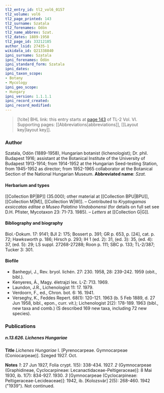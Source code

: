 ```yaml
---
tl2_entry_id: tl2_vol6_0157
tl2_volume: vol6
tl2_page_printed: 143
tl2_surname: Szatala
tl2_forenames: Odön
tl2_name_abbrev: Szat.
tl2_dates: 1889-1958
tl2_page_id: 33212185
author_lsid: 27435-1
wikidata_id: Q21338840
ipni_surname: Szatala
ipni_forenames: Ödön
ipni_standard_form: Szatala
ipni_dates: 
ipni_taxon_scope: 
- Botany
- Mycology
ipni_geo_scope: 
- Hungary
ipni_version: 1.1.1.1
ipni_record_created: 
ipni_record_modified:
---
```



> [!cite] BHL link: this entry starts at [page 143](https://www.biodiversitylibrary.org/page/33212185) of TL-2 Vol. VI.
> Supporting pages: [[Abbreviations|abbreviations]], [[Layout key|layout key]].

### Author

Szatala, Odön (1889-1958), Hungarian botanist (lichenologist); Dr. phil. Budapest 1916; assistant at the Botanical Institute of the University of Budapest 1913-1914; from 1914-1952 at the Hungarian Seed-testing Station, from 1945-1952 as director; from 1952-1965 collaborator at the Botanical Section of the National Hungarian Museum. 
**Abbreviated name**: *Szat.*

#### Herbarium and types

[[Collection BP|BP]] (35.000); other material at [[Collection BPU|BPU]], [[Collection M|M]], [[Collection W|W]]. – Contributed to *Kryptogamas exsiccatas editae a Museo Palatino Vindobonensi* (for details on full set see D.H. Pfister, Mycotaxon 23: 71-73. 1985). – *Letters* at [[Collection G|G]].

#### Bibliography and biography

Biol.-Dokum. 17: 9141; BJI 2: 175; Bossert p. 391; GR p. 653, p. \[24\], cat. p. 72; Hawksworth p. 186; Hirsch p. 293; IH 1 (ed. 2): 31, (ed. 3): 35, (ed. 4): 37, (ed. 5): 29; LS suppl. 27268-27288; Roon p. 111; SBC p. 133; TL-2/387; Tucker 3: 301.

#### Biofile

- Banhegyi, J., Rev. bryol. lichén. 27: 230. 1958, 28: 239-242. 1959 (obit., bibl.).
- Kenyeres, Á., Magy. életrajzi lex. L-Z: 713. 1969.
- Laundon, J.R., Lichenologist 11: 17. 1979.
- Verdoorn, F., ed., Chron. bot. 6: 16. 1941.
- Verseghy, K., Feddes Repert. 68(1): 120-121. 1963 (b. 5 Feb 1889, d. 27 Jun 1958, bibl., epon., curr. vit.); Lichenologist 2(2): 178-189. 1963 (bibl., new taxa and comb.) (S described 169 new taxa, including 72 new species).

### Publications

##### n.13.626. Lichenes Hungariae

**Title**
*Lichenes Hungariae* I. \[Pyrenocarpeae. Gymnocarpeae (Coniocarpeae)\]. Szeged 1927. Oct.

**Notes**
*1*: 27 Jun 1927, Folia crypt. 1(5): 338-434. 1927.
*2* (Gymnocarpeae (Graphidineae, Cyclocarpineae: Lecanactidaceae-Peltigeraceae)\]: 8 Mai 1930, ib. 1(7): 834-927. 1930.
*3* \[Gymnocarpeae (Cyclocarpineae: Peltigeraceae-Lecideaceae)\]: 1942, ib. \[Kolozsvár\] 2(5): 268-460. 1942 ("1939"). Not continued.

